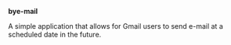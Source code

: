 **bye-mail**

A simple application that allows for Gmail users to send e-mail at a scheduled date in the future. 
